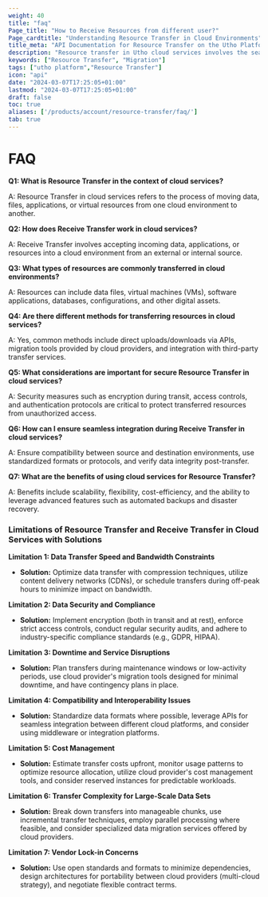 ```yaml
---
weight: 40
title: "faq"
Page_title: "How to Receive Resources from different user?"
Page_cardtitle: "Understanding Resource Transfer in Cloud Environments"
title_meta: "API Documentation for Resource Transfer on the Utho Platform"
description: "Resource transfer in Utho cloud services involves the seamless movement and management of digital assets, data, applications, and computing resources within or across Utho's cloud infrastructure. This process enables organizations to optimize resource allocation, enhance scalability, and improve operational efficiency."
keywords: ["Resource Transfer", "Migration"]
tags: ["utho platform","Resource Transfer"]
icon: "api"
date: "2024-03-07T17:25:05+01:00"
lastmod: "2024-03-07T17:25:05+01:00"
draft: false
toc: true
aliases: ['/products/account/resource-transfer/faq/']
tab: true
---
```


# FAQ 

**Q1: What is Resource Transfer in the context of cloud services?**

A: Resource Transfer in cloud services refers to the process of moving data, files, applications, or virtual resources from one cloud environment to another.

**Q2: How does Receive Transfer work in cloud services?**

A: Receive Transfer involves accepting incoming data, applications, or resources into a cloud environment from an external or internal source.

**Q3: What types of resources are commonly transferred in cloud environments?**

A: Resources can include data files, virtual machines (VMs), software applications, databases, configurations, and other digital assets.

**Q4: Are there different methods for transferring resources in cloud services?**

A: Yes, common methods include direct uploads/downloads via APIs, migration tools provided by cloud providers, and integration with third-party transfer services.

**Q5: What considerations are important for secure Resource Transfer in cloud services?**

A: Security measures such as encryption during transit, access controls, and authentication protocols are critical to protect transferred resources from unauthorized access.

**Q6: How can I ensure seamless integration during Receive Transfer in cloud services?**

A: Ensure compatibility between source and destination environments, use standardized formats or protocols, and verify data integrity post-transfer.

**Q7: What are the benefits of using cloud services for Resource Transfer?**

A: Benefits include scalability, flexibility, cost-efficiency, and the ability to leverage advanced features such as automated backups and disaster recovery.

### Limitations of Resource Transfer and Receive Transfer in Cloud Services with Solutions

**Limitation 1: Data Transfer Speed and Bandwidth Constraints**

- **Solution:** Optimize data transfer with compression techniques, utilize content delivery networks (CDNs), or schedule transfers during off-peak hours to minimize impact on bandwidth.

**Limitation 2: Data Security and Compliance**

- **Solution:** Implement encryption (both in transit and at rest), enforce strict access controls, conduct regular security audits, and adhere to industry-specific compliance standards (e.g., GDPR, HIPAA).

**Limitation 3: Downtime and Service Disruptions**

- **Solution:** Plan transfers during maintenance windows or low-activity periods, use cloud provider's migration tools designed for minimal downtime, and have contingency plans in place.

**Limitation 4: Compatibility and Interoperability Issues**

- **Solution:** Standardize data formats where possible, leverage APIs for seamless integration between different cloud platforms, and consider using middleware or integration platforms.

**Limitation 5: Cost Management**

- **Solution:** Estimate transfer costs upfront, monitor usage patterns to optimize resource allocation, utilize cloud provider's cost management tools, and consider reserved instances for predictable workloads.

**Limitation 6: Transfer Complexity for Large-Scale Data Sets**

- **Solution:** Break down transfers into manageable chunks, use incremental transfer techniques, employ parallel processing where feasible, and consider specialized data migration services offered by cloud providers.

**Limitation 7: Vendor Lock-in Concerns**

- **Solution:** Use open standards and formats to minimize dependencies, design architectures for portability between cloud providers (multi-cloud strategy), and negotiate flexible contract terms.
